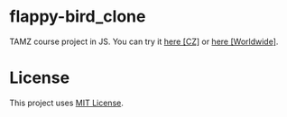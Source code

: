 # flappy-bird_clone
TAMZ course project in JS.
You can try it [here \[CZ\]](http://cmoud94.tode.cz/) or [here \[Worldwide\]](http://cmoud94.comlu.com/).
# License
This project uses [MIT License](LICENSE).
